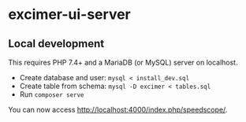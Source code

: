 # excimer-ui-server

## Local development

This requires PHP 7.4+ and a MariaDB (or MySQL) server on localhost.

* Create database and user: `mysql < install_dev.sql`
* Create table from schema: `mysql -D excimer < tables.sql`
* Run `composer serve`

You can now access <http://localhost:4000/index.php/speedscope/>.
